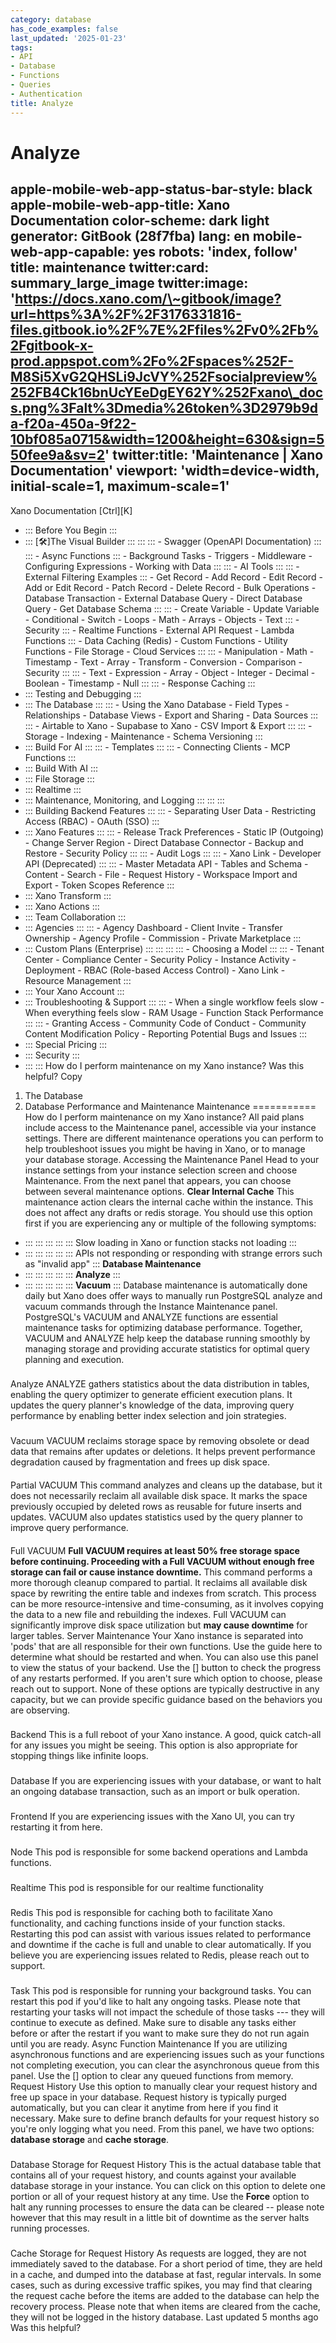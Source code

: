 ```yaml
---
category: database
has_code_examples: false
last_updated: '2025-01-23'
tags:
- API
- Database
- Functions
- Queries
- Authentication
title: Analyze
---
```


# Analyze

apple-mobile-web-app-status-bar-style: black
apple-mobile-web-app-title: Xano Documentation
color-scheme: dark light
generator: GitBook (28f7fba)
lang: en
mobile-web-app-capable: yes
robots: 'index, follow'
title: maintenance
twitter:card: summary\_large\_image
twitter:image: 'https://docs.xano.com/\~gitbook/image?url=https%3A%2F%2F3176331816-files.gitbook.io%2F%7E%2Ffiles%2Fv0%2Fb%2Fgitbook-x-prod.appspot.com%2Fo%2Fspaces%252F-M8Si5XvG2QHSLi9JcVY%252Fsocialpreview%252FB4Ck16bnUcYEeDgEY62Y%252Fxano\_docs.png%3Falt%3Dmedia%26token%3D2979b9da-f20a-450a-9f22-10bf085a0715&width=1200&height=630&sign=550fee9a&sv=2'
twitter:title: 'Maintenance \| Xano Documentation'
viewport: 'width=device-width, initial-scale=1, maximum-scale=1'
---
[](../../index.html)
Xano Documentation
[Ctrl][K]
-   ::: 
    Before You Begin
    :::
-   ::: 
    [🛠️]The Visual Builder
    :::
        ::: 
            ::: 
            -   Swagger (OpenAPI Documentation)
            :::
            ::: 
            -   Async Functions
            :::
        -   Background Tasks
        -   Triggers
        -   Middleware
        -   Configuring Expressions
        -   Working with Data
        :::
        ::: 
        -   AI Tools
            ::: 
                ::: 
                -   External Filtering Examples
                :::
            -   Get Record
            -   Add Record
            -   Edit Record
            -   Add or Edit Record
            -   Patch Record
            -   Delete Record
            -   Bulk Operations
            -   Database Transaction
            -   External Database Query
            -   Direct Database Query
            -   Get Database Schema
            :::
            ::: 
            -   Create Variable
            -   Update Variable
            -   Conditional
            -   Switch
            -   Loops
            -   Math
            -   Arrays
            -   Objects
            -   Text
            :::
        -   Security
            ::: 
            -   Realtime Functions
            -   External API Request
            -   Lambda Functions
            :::
        -   Data Caching (Redis)
        -   Custom Functions
        -   Utility Functions
        -   File Storage
        -   Cloud Services
        :::
        ::: 
        -   Manipulation
        -   Math
        -   Timestamp
        -   Text
        -   Array
        -   Transform
        -   Conversion
        -   Comparison
        -   Security
        :::
        ::: 
        -   Text
        -   Expression
        -   Array
        -   Object
        -   Integer
        -   Decimal
        -   Boolean
        -   Timestamp
        -   Null
        :::
        ::: 
        -   Response Caching
        :::
-   ::: 
    Testing and Debugging
    :::
-   ::: 
    The Database
    :::
        ::: 
        -   Using the Xano Database
        -   Field Types
        -   Relationships
        -   Database Views
        -   Export and Sharing
        -   Data Sources
        :::
        ::: 
        -   Airtable to Xano
        -   Supabase to Xano
        -   CSV Import & Export
        :::
        ::: 
        -   Storage
        -   Indexing
        -   Maintenance
        -   Schema Versioning
        :::
-   ::: 
    Build For AI
    :::
        ::: 
        -   Templates
        :::
        ::: 
        -   Connecting Clients
        -   MCP Functions
        :::
-   ::: 
    Build With AI
    :::
-   ::: 
    File Storage
    :::
-   ::: 
    Realtime
    :::
-   ::: 
    Maintenance, Monitoring, and Logging
    :::
        ::: 
        :::
-   ::: 
    Building Backend Features
    :::
        ::: 
        -   Separating User Data
        -   Restricting Access (RBAC)
        -   OAuth (SSO)
        :::
-   ::: 
    Xano Features
    :::
        ::: 
        -   Release Track Preferences
        -   Static IP (Outgoing)
        -   Change Server Region
        -   Direct Database Connector
        -   Backup and Restore
        -   Security Policy
        :::
        ::: 
        -   Audit Logs
        :::
        ::: 
        -   Xano Link
        -   Developer API (Deprecated)
        :::
        ::: 
        -   Master Metadata API
        -   Tables and Schema
        -   Content
        -   Search
        -   File
        -   Request History
        -   Workspace Import and Export
        -   Token Scopes Reference
        :::
-   ::: 
    Xano Transform
    :::
-   ::: 
    Xano Actions
    :::
-   ::: 
    Team Collaboration
    :::
-   ::: 
    Agencies
    :::
        ::: 
        -   Agency Dashboard
        -   Client Invite
        -   Transfer Ownership
        -   Agency Profile
        -   Commission
        -   Private Marketplace
        :::
-   ::: 
    Custom Plans (Enterprise)
    :::
        ::: 
            ::: 
                ::: 
                -   Choosing a Model
                :::
            :::
        -   Tenant Center
        -   Compliance Center
        -   Security Policy
        -   Instance Activity
        -   Deployment
        -   RBAC (Role-based Access Control)
        -   Xano Link
        -   Resource Management
        :::
-   ::: 
    Your Xano Account
    :::
-   ::: 
    Troubleshooting & Support
    :::
        ::: 
        -   When a single workflow feels slow
        -   When everything feels slow
        -   RAM Usage
        -   Function Stack Performance
        :::
        ::: 
        -   Granting Access
        -   Community Code of Conduct
        -   Community Content Modification Policy
        -   Reporting Potential Bugs and Issues
        :::
-   ::: 
    Special Pricing
    :::
-   ::: 
    Security
    :::
-   ::: 
    :::
    How do I perform maintenance on my Xano instance?
Was this helpful?
Copy
1.  The Database
2.  Database Performance and Maintenance
Maintenance 
===========
How do I perform maintenance on my Xano instance?
All paid plans include access to the Maintenance panel, accessible via your instance settings. There are different maintenance operations you can perform to help troubleshoot issues you might be having in Xano, or to manage your database storage.
Accessing the Maintenance Panel
Head to your instance settings from your instance selection screen and choose Maintenance.
From the next panel that appears, you can choose between several maintenance options.
**Clear Internal Cache**
This maintenance action clears the internal cache within the instance. This does not affect any drafts or redis storage. You should use this option first if you are experiencing any or multiple of the following symptoms:
-   ::: 
    ::: 
    :::
    :::
    ::: 
    Slow loading in Xano or function stacks not loading
    :::
-   ::: 
    ::: 
    :::
    :::
    ::: 
    APIs not responding or responding with strange errors such as \"invalid app\"
    :::
**Database Maintenance**
-   ::: 
    ::: 
    :::
    :::
    ::: 
    **Analyze**
    :::
-   ::: 
    ::: 
    :::
    :::
    ::: 
    **Vacuum**
    :::
Database maintenance is automatically done daily but Xano does offer ways to manually run PostgreSQL analyze and vacuum commands through the Instance Maintenance panel.
PostgreSQL\'s VACUUM and ANALYZE functions are essential maintenance tasks for optimizing database performance.
Together, VACUUM and ANALYZE help keep the database running smoothly by managing storage and providing accurate statistics for optimal query planning and execution.
###  
Analyze
ANALYZE gathers statistics about the data distribution in tables, enabling the query optimizer to generate efficient execution plans. It updates the query planner\'s knowledge of the data, improving query performance by enabling better index selection and join strategies.
###  
Vacuum
VACUUM reclaims storage space by removing obsolete or dead data that remains after updates or deletions. It helps prevent performance degradation caused by fragmentation and frees up disk space.
####  
Partial VACUUM
This command analyzes and cleans up the database, but it does not necessarily reclaim all available disk space. It marks the space previously occupied by deleted rows as reusable for future inserts and updates. VACUUM also updates statistics used by the query planner to improve query performance.
####  
Full VACUUM
**Full VACUUM requires at least 50% free storage space before continuing. Proceeding with a Full VACUUM without enough free storage can fail or cause instance downtime.**
This command performs a more thorough cleanup compared to partial. It reclaims all available disk space by rewriting the entire table and indexes from scratch. This process can be more resource-intensive and time-consuming, as it involves copying the data to a new file and rebuilding the indexes. Full VACUUM can significantly improve disk space utilization but **may cause downtime** for larger tables.
Server Maintenance
Your Xano instance is separated into \'pods\' that are all responsible for their own functions. Use the guide here to determine what should be restarted and when. You can also use this panel to view the status of your backend. Use the [] button to check the progress of any restarts performed.
If you aren\'t sure which option to choose, please reach out to support. None of these options are typically destructive in any capacity, but we can provide specific guidance based on the behaviors you are observing.
###  
Backend
This is a full reboot of your Xano instance. A good, quick catch-all for any issues you might be seeing. This option is also appropriate for stopping things like infinite loops.
###  
Database
If you are experiencing issues with your database, or want to halt an ongoing database transaction, such as an import or bulk operation.
###  
Frontend
If you are experiencing issues with the Xano UI, you can try restarting it from here.
###  
Node
This pod is responsible for some backend operations and Lambda functions.
###  
Realtime
This pod is responsible for our realtime functionality
###  
Redis
This pod is responsible for caching both to facilitate Xano functionality, and caching functions inside of your function stacks. Restarting this pod can assist with various issues related to performance and downtime if the cache is full and unable to clear automatically. If you believe you are experiencing issues related to Redis, please reach out to support.
###  
Task
This pod is responsible for running your background tasks. You can restart this pod if you\'d like to halt any ongoing tasks.
Please note that restarting your tasks will not impact the schedule of those tasks --- they will continue to execute as defined. Make sure to disable any tasks either before or after the restart if you want to make sure they do not run again until you are ready.
Async Function Maintenance
If you are utilizing asynchronous functions and are experiencing issues such as your functions not completing execution, you can clear the asynchronous queue from this panel.
Use the [] option to clear any queued functions from memory.
Request History
Use this option to manually clear your request history and free up space in your database.
Request history is typically purged automatically, but you can clear it anytime from here if you find it necessary.
Make sure to define branch defaults for your request history so you\'re only logging what you need.
From this panel, we have two options: **database storage** and **cache storage**.
###  
Database Storage for Request History
This is the actual database table that contains all of your request history, and counts against your available database storage in your instance. You can click on this option to delete one portion or all of your request history at any time.
Use the **Force** option to halt any running processes to ensure the data can be cleared \-- please note however that this may result in a little bit of downtime as the server halts running processes.
###  
Cache Storage for Request History
As requests are logged, they are not immediately saved to the database. For a short period of time, they are held in a cache, and dumped into the database at fast, regular intervals. In some cases, such as during excessive traffic spikes, you may find that clearing the request cache before the items are added to the database can help the recovery process.
Please note that when items are cleared from the cache, they will not be logged in the history database.
Last updated 5 months ago
Was this helpful?
